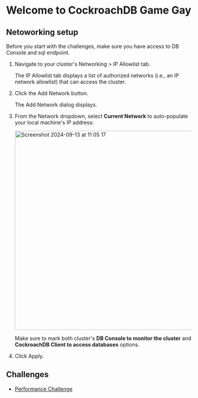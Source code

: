 # Welcome to CockroachDB Game Gay

## Netoworking setup

Before you start with the challenges, make sure you have access to DB Console and sql endpoint.

1. Navigate to your cluster's Networking > IP Allowlist tab.

   The IP Allowlist tab displays a list of authorized networks (i.e., an IP network allowlist) that can access the cluster.

2. Click the Add Network button.

   The Add Network dialog displays.

3. From the Network dropdown, select **Current Network** to auto-populate your local machine's IP address:

   <img width="539" alt="Screenshot 2024-09-13 at 11 05 17" src="https://github.com/user-attachments/assets/f4972220-a32d-4504-9f51-9fd28305cb55">

   Make sure to mark both cluster's **DB Console to monitor the cluster** and **CockroachDB Client to access databases** options.

4. Click Apply.

## Challenges

* [Performance Challenge](https://github.com/campossalex/CRDBGameGay/blob/main/performance_challenge.md)
